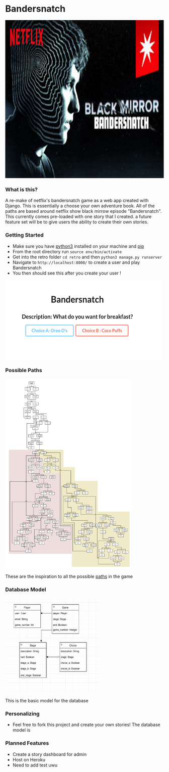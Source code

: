 # Bandersnatch

<img src="images/netflix.jpg" width="1000" height="500">

### What is this? 
A re-make of netflix's bandersnatch game as a web app created with Django. This is essentially a choose your own adventure book. All of the paths are based around netflix show black mirrow episode "Bandersnatch". This currently comes pre-loaded with one story that I created. a future feature set will be to give users the ability to create their own stories. 


### Getting Started
- Make sure you have [python3](https://www.python.org/download/releases/3.0/) installed on your machine and [pip](https://pip.pypa.io/en/stable/installing/)
- From the root directory run `source env/bin/activate`
- Get into the retro folder `cd retro` and then `python3 manage.py runserver`
- Navigate to `http://localhost:8000/` to create a user and play Bandersnatch
- You then should see this after you create your user !
<img src="images/screenshot.png" width="500" height="250">

### Possible Paths

<img src="images/paths.jpg" width="400" height="600">

These are the inspiration to all the possible [paths](https://www.polygon.com/2018/12/29/18159525/black-mirror-bandersnatch-all-endings-guide-netflix) in the game

### Database Model
<img src="images/model.png" width="300" height="300">

This is the basic model for the database

### Personalizing 
- Feel free to fork this project and create your own stories! The database model is 

### Planned Features
- Create a story dashboard for admin
- Host on Heroku
- Need to add test uwu
 
<!--
## To Do 
- Get Next stage to work
- Render page after update

### Usefull Development Commands 
- `source env/bin/activate`
- `python3 manage.py runserver`
- `python3 manage.py makemigrations`
- `python3 manage.py migrate`

### Admin User 
- User: `andybui`
- Password: `password2018`
-->

 
